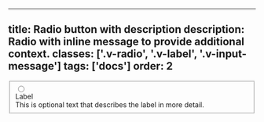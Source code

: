 <!--
 *              © 2025 Visa
 *
 * Licensed under the Apache License, Version 2.0 (the "License");
 * you may not use this file except in compliance with the License.
 * You may obtain a copy of the License at
 *
 *         http://www.apache.org/licenses/LICENSE-2.0
 *
 * Unless required by applicable law or agreed to in writing, software
 * distributed under the License is distributed on an "AS IS" BASIS,
 * WITHOUT WARRANTIES OR CONDITIONS OF ANY KIND, either express or implied.
 * See the License for the specific language governing permissions and
 * limitations under the License.
 *
 -->
---
title: Radio button with description
description: Radio with inline message to provide additional context.
classes: ['.v-radio', '.v-label', '.v-input-message']
tags: ['docs']
order: 2
---

<fieldset aria-labelledby="radio-message-1">
  <div class="v-flex v-gap-2">
    <input class="v-radio" id="radio-message" name="radio-test-8" type="radio"/>
    <div class="v-flex v-flex-col v-gap-2 v-my-8">
      <label class="v-label v-typography-label-large" for="radio-message">
        Label
      </label>
      <div class="v-input-message" id="radio-message-1">
        This is optional text that describes the label in more detail.
      </div>
    </div>
  </div>
</fieldset>

